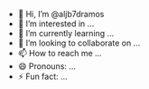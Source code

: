 - 👋 Hi, I’m @aljb7dramos
- 👀 I’m interested in ...
- 🌱 I’m currently learning ...
- 💞️ I’m looking to collaborate on ...
- 📫 How to reach me ...
- 😄 Pronouns: ...
- ⚡ Fun fact: ...

<!---
aljb7dramos/aljb7dramos is a ✨ special ✨ repository because its `README.md` (this file) appears on your GitHub profile.
You can click the Preview link to take a look at your changes.
--->
